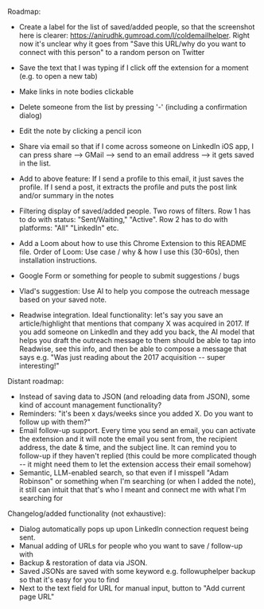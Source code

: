 Roadmap:
- Create a label for the list of saved/added people, so that the screenshot here is clearer: https://anirudhk.gumroad.com/l/coldemailhelper. Right now it's unclear why it goes from "Save this URL/why do you want to connect with this person" to a random person on Twitter

- Save the text that I was typing if I click off the extension for a moment (e.g. to open a new tab)

- Make links in note bodies clickable

- Delete someone from the list by pressing '-' (including a confirmation dialog)
- Edit the note by clicking a pencil icon

- Share via email so that if I come across someone on LinkedIn iOS app, I can press share --> GMail --> send to an email address --> it gets saved in the list.
- Add to above feature: If I send a profile to this email, it just saves the profile. If I send a post, it extracts the profile and puts the post link and/or summary in the notes

- Filtering display of saved/added people. Two rows of filters. Row 1 has to do with status: "Sent/Waiting," "Active". Row 2 has to do with platforms: "All" "LinkedIn" etc.
 
- Add a Loom about how to use this Chrome Extension to this README file. Order of Loom: Use case / why & how I use this (30-60s), then installation instructions.
- Google Form or something for people to submit suggestions / bugs

- Vlad's suggestion: Use AI to help you compose the outreach message based on your saved note.

- Readwise integration. Ideal functionality: let's say you save an article/highlight that mentions that company X was acquired in 2017. If you add someone on LinkedIn and they add you back, the AI model that helps you draft the outreach message to them should be able to tap into Readwise, see this info, and then be able to compose a message that says e.g. "Was just reading about the 2017 acquisition -- super interesting!"


Distant roadmap:
- Instead of saving data to JSON (and reloading data from JSON), some kind of account management functionality?
- Reminders: "it's been x days/weeks since you added X. Do you want to follow up with them?"
- Email follow-up support. Every time you send an email, you can activate the extension and it will note the email you sent from, the recipient address, the date & time, and the subject line. It can remind you to follow-up if they haven't replied (this could be more complicated though -- it might need them to let the extension access their email somehow)
- Semantic, LLM-enabled search, so that even if I misspell "Adam Robinson" or something when I'm searching (or when I added the note), it still can intuit that that's who I meant and connect me with what I'm searching for

Changelog/added functionality (not exhaustive):
- Dialog automatically pops up upon LinkedIn connection request being sent.
- Manual adding of URLs for people who you want to save / follow-up with
- Backup & restoration of data via JSON.
- Saved JSONs are saved with some keyword e.g. followuphelper backup so that it's easy for you to find
- Next to the text field for URL for manual input, button to "Add current page URL"
